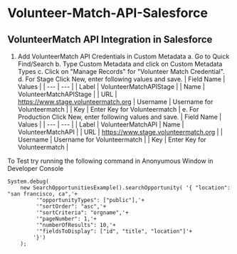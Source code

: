 # Volunteer-Match-API-Salesforce
## VolunteerMatch API Integration in Salesforce

1. Add VolunteerMatch API Credentials in Custom Metadata
	a. Go to Quick Find/Search
	b. Type Custom Metadata and click on Custom Metadata Types
	c. Click on "Manage Records" for "Volunteer Match Credential".
	d. For Stage Click New, enter following values and save.
| Field Name | Values |
| --- | --- |
| Label | VolunteerMatchAPIStage |
| Name | VolunteerMatchAPIStage  |
| URL | https://www.stage.volunteermatch.org 
| Username | Username for Volunteermatch |
| Key | Enter Key for Volunteermatch |
	e. For Production Click New, enter following values and save.
| Field Name | Values |
| --- | --- |
| Label | VolunteerMatchAPI 
| Name | VolunteerMatchAPI |
| URL | https://www.stage.volunteermatch.org |
| Username | Username for Volunteermatch |
| Key | Enter Key for Volunteermatch |
			
To Test try running the following command in Anonyumous Window in Developer Console
```
System.debug(
	new SearchOpportunitiesExample().searchOpportunity(	'{ "location": "san francisco, ca",'+
		 '"opportunityTypes": ["public"],'+
		 '"sortOrder": "asc",'+
		 '"sortCriteria": "orgname",'+
		 '"pageNumber": 1,'+
		 '"numberOfResults": 10,'+
		 '"fieldsToDisplay": ["id", "title", "location"]'+
		'}')
	);
```

